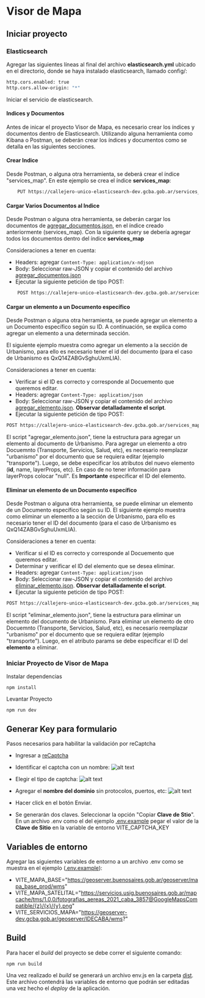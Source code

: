 # Visor de Mapa

## Iniciar proyecto

### Elasticsearch
Agregar las siguientes líneas al final del archivo **elasticsearch.yml** ubicado en el directorio, donde se haya instalado elasticsearch, llamado config/:

```bash
http.cors.enabled: true
http.cors.allow-origin: "*"
```

Iniciar el servicio de elasticsearch. 

#### Indices y Documentos

Antes de inicar el proyecto Visor de Mapa, es necesario crear los índices y documentos dentro de Elasticsearch. Utilizando alguna herramienta como Kibana o Postman, se deberán crear los índices y documentos como se detalla en las siguientes secciones.

#### Crear Indice
Desde Postman, o alguna otra herramienta, se deberá crear el índice "services_map". En este ejemplo se crea el índice **services_map**:

```bash
    PUT https://callejero-unico-elasticsearch-dev.gcba.gob.ar/services_map
```

#### Cargar Varios Documentos al Indice
Desde Postman o alguna otra herramienta, se deberán cargar los documentos de [agregar_documentos.json](./source/es-json/agregar_documentos.json), en el índice creado anteriormente (services_map). Con la siguiente query se debería agregar todos los documentos dentro del índice **services_map**

Consideraciones a tener en cuenta:

- Headers: agregar `Content-Type: application/x-ndjson`
- Body: Seleccionar raw-JSON y copiar el contenido del archivo [agregar_documentos.json](./source/es-json/agregar_documentos.json)
- Ejecutar la siguiente petición de tipo POST:

```bash
    POST https://callejero-unico-elasticsearch-dev.gcba.gob.ar/services_map/_bulk
```

#### Cargar un elemento a un Documento específico
Desde Postman o alguna otra herramienta, se puede agregar un elemento a un Documento específico según su ID. A continuación, se explica como agregar un elemento a una determinada sección.

El siguiente ejemplo muestra como agregar un elemento a la sección de Urbanismo, para ello es necesario tener el id del documento (para el caso de Urbanismo es QxQ14ZABGvSghuUxmLIA).

Consideraciones a tener en cuenta:
- Verificar si el ID es correcto y corresponde al Docuemento que queremos editar.
- Headers: agregar `Content-Type: application/json`
- Body: Seleccionar raw-JSON y copiar el contenido del archivo [agregar_elemento.json](./source/es-json/agregar_elemento.json). **Observar detalladamente el script**.
- Ejecutar la siguiente petición de tipo POST:

```bash
POST https://callejero-unico-elasticsearch-dev.gcba.gob.ar/services_map/_update/QxQ14ZABGvSghuUxmLIA
```

El script "agregar_elemento.json", tiene la estructura para agregar un elemento al documento de Urbanismo. Para agregar un elemento a otro Docuemnto (Transporte, Servicios, Salud, etc), es necesario reemplazar "urbanismo" por el documento que se requiera editar (ejemplo "transporte"). Luego, se debe especificar los atributos del nuevo elemento (**id**, name, layerProps, etc). En caso de no tener información para layerProps colocar "null". Es **Importante** especificar el ID del elemento.

#### Eliminar un elemento de un Documento específico
Desde Postman o alguna otra herramienta, se puede eliminar un elemento de un Documento específico según su ID. El siguiente ejemplo muestra como eliminar un elemento a la sección de Urbanismo, para ello es necesario tener el ID del documento (para el caso de Urbanismo es QxQ14ZABGvSghuUxmLIA).

Consideraciones a tener en cuenta:
- Verificar si el ID es correcto y corresponde al Docuemento que queremos editar.
- Determinar y verificar el ID del elemento que se desea eliminar.
- Headers: agregar `Content-Type: application/json`
- Body: Seleccionar raw-JSON y copiar el contenido del archivo [eliminar_elemento.json](./source/es-json/eliminar_elemento.json). **Observar detalladamente el script**.
- Ejecutar la siguiente petición de tipo POST:


```bash
POST https://callejero-unico-elasticsearch-dev.gcba.gob.ar/services_map/_update/QxQ14ZABGvSghuUxmLIA
```

El script "eliminar_elemento.json", tiene la estructura para eliminar un elemento del documento de Urbanismo. Para eliminar un elemento de otro Docuemnto (Transporte, Servicios, Salud, etc), es necesario reemplazar "urbanismo" por el documento que se requiera editar (ejemplo "transporte"). Luego, en el atributo params se debe especificar el ID del **elemento** a eliminar.


### Iniciar Proyecto de Visor de Mapa


Instalar dependencias

```npm install```

Levantar Proyecto

```npm run dev```

## Generar Key para formulario
Pasos necesarios para habilitar la validación por reCaptcha

 - Ingresar a [reCaptcha](https://www.google.com/recaptcha/admin/create)
 - Identificar el captcha con un nombre:
     ![alt text](public/image.png)

- Elegir el tipo de captcha:
    ![alt text](public/image2.png)

- Agregar el **nombre del dominio** sin protocolos, puertos, etc:
    ![alt text](public/image3.png)

- Hacer click en el botón Enviar.

- Se generarán dos claves. Seleccionar la opción "Copiar **Clave de Stio**". En un archivo .env como el del ejemplo [.env.example](.env.example) pegar el valor de la **Clave de Sitio** en la variable de entorno VITE_CAPTCHA_KEY

## Variables de entorno
Agregar las siguientes variables de entorno a un archivo .env como se muestra en el ejemplo ([.env.example](.env.example)):

- VITE_MAPA_BASE="https://geoserver.buenosaires.gob.ar/geoserver/mapa_base_prod/wms"
- VITE_MAPA_SATELITAL="https://servicios.usig.buenosaires.gob.ar/mapcache/tms/1.0.0/fotografias_aereas_2021_caba_3857@GoogleMapsCompatible/{z}/{x}/{y}.png"
- VITE_SERVICIOS_MAPA="https://geoserver-dev.gcba.gob.ar/geoserver/IDECABA/wms?"

## Build

Para hacer el *build* del proyecto se debe correr el siguiente comando:
```
npm run build
```

Una vez realizado el *build* se generará un archivo env.js en la carpeta [dist](./dist/). Este archivo contendrá las variables de entorno que podrán ser editadas una vez hecho el *deploy* de la aplicación.